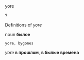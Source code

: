 yore

?


Definitions of _yore_

noun
**былое**

    yore, bygones

_yore_
**в прошлом**, **в былые времена**